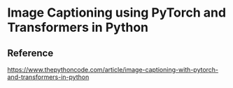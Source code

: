 # Image Captioning using PyTorch and Transformers in Python

## Reference 
https://www.thepythoncode.com/article/image-captioning-with-pytorch-and-transformers-in-python
